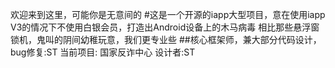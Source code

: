 欢迎来到这里，可能你是无意间的
#这是一个开源的iapp大型项目，意在使用iapp V3的情况下不使用白银会员，打造出Android设备上的木马病毒
相比那些悬浮窗锁机，鬼叫的阴间幼稚玩意，我们更专业些
##核心框架师，兼大部分代码设计，bug修复:ST
当前项目:
国家反诈中心
设计者:ST
